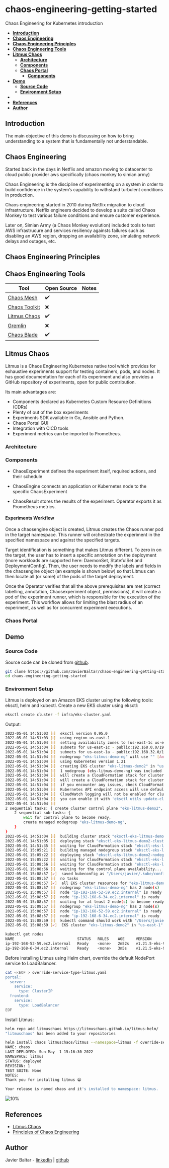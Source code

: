# chaos-engineering-getting-started
Chaos Engineering for Kubernetes introduction

 - [**Introduction**](#Introduction)
 - [**Chaos Engineering**](#chaos-engineering)
 - [**Chaos Engineering Principles**](#chaos-engineering-principles)
 - [**Chaos Engineering Tools**](#chaos-engineering-tools)
 - [**Litmus Chaos**](#litmus-chaos)
   - [**Architecture**](#litmus-architecture) 
   - [**Components**](#litmus-components)
   - [**Chaos Portal**](#chaos-portal)
     - [**Components**](#components)
 - [**Demo**](#demo)
   - [**Source Code**](#source-code)
   - [**Environment Setup**](#environment-setup)
 - 
 - [**References**](#referencess)
 - [**Author**](#author)

## **Introduction**
The main objective of this demo is discussing on how to bring understanding to a system that is fundamentally not understandable.

## **Chaos Engineering**

Started back in the days in Netflix and amazon moving to datacenter to cloud public provider aws specifically (chaos monkey to simian army)

Chaos Engineering is the discipline of experimenting on a system in order to build confidence in the system’s capability to withstand turbulent conditions in production.

Chaos engineering started in 2010 during Netflix migration to cloud infrastructure. Netflix engineers decided to develop a suite called Chaos Monkey to test various failure conditions and ensure customer experience.

Later on, Simian Army (a Chaos Monkey evolution) included tools to test AWS infrastrucure and services resiliency againsts failures such as disabling an AWS region, dropping an availability zone, simulating network delays and outages, etc. 


## **Chaos Engineering Principles**


## **Chaos Engineering Tools**

| Tool | Open Source | Notes | 
| ----------- | ----------- | ----------- | 
| [Chaos Mesh](https://chaos-mesh.org) | :heavy_check_mark: |
| [Chaos Toolkit](https://chaostoolkit.org) | :x: |
| [Litmus Chaos](https://litmuschaos.io) | :heavy_check_mark: |
| [Gremlin](https://www.gremlin.com) | :x: |
| [Chaos Blade](https://chaosblade.io) | :heavy_check_mark: |

## **Litmus Chaos**
Litmus is a Chaos Engineering Kubernetes native tool which provides for exhaustive experiments support for testing containers, pods, and nodes. It has good documentation for each of its experiment and also provides a GitHub repository of experiments, open for public contribution.

Its main advantages are:
- Components declared as Kubernetes Custom Resource Definitions (CDRs)
- Plenty of out of the box experiments
- Experiments SDK available in Go, Ansible and Python. 
- Chaos Portal GUI 
- Integration with CICD tools
- Experiment metrics can be imported to Prometheus. 

### **Architecture**
### **Components**
- ChaosExperiment defines the experiment itself, required actions, and their schedule

- ChaosEngine connects an application or Kubernetes node to the specific ChaosExperiment

- ChaosResult stores the results of the experiment. Operator exports it as Prometheus metrics.

#### Experiments Workflow

Once a chaosengine object is created, Litmus creates the Chaos runner pod in the target namespace. This runner will orchestrate the experiment in the specified namespace and against the specified targets. 

Target identification is something that makes Litmus different. To zero in on the target, the user has to insert a specific annotation on the deployment (more workloads are supported here: DaemonSet, StatefulSet and DeploymentConfig). Then, the user needs to modify the labels and fields in the chaosengine object (an example is shown below) so that Litmus can then locate all (or some) of the pods of the target deployment. 

Once the Operator verifies that all the above prerequisites are met (correct labelling, annotation, Chaosexperiment object, permissions), it will create a pod of the experiment runner, which is responsible for the execution of the experiment. This workflow allows for limiting the blast radius of an experiment, as well as for concurrent experiment executions.

### **Chaos Portal**


## **Demo**

### **Source Code**

Source code can be cloned from [github](https://github.com/JavierBaltar/chaos-engineering-getting-started).

```bash
git clone https://github.com/JavierBaltar/chaos-engineering-getting-started.git
cd chaos-engineering-getting-started
```

### **Environment Setup**
Litmus is deployed on an Amazon EKS cluster using the following tools: eksctl, helm and kubectl. 
Create a new EKS cluster using eksctl:
```bash
eksctl create cluster -f infra/eks-cluster.yaml
```
Output:
```bash
2022-05-01 14:51:03 [ℹ]  eksctl version 0.95.0
2022-05-01 14:51:03 [ℹ]  using region us-east-1
2022-05-01 14:51:04 [ℹ]  setting availability zones to [us-east-1c us-east-1a]
2022-05-01 14:51:04 [ℹ]  subnets for us-east-1c - public:192.168.0.0/19 private:192.168.64.0/19
2022-05-01 14:51:04 [ℹ]  subnets for us-east-1a - public:192.168.32.0/19 private:192.168.96.0/19
2022-05-01 14:51:04 [ℹ]  nodegroup "eks-litmus-demo-ng" will use "" [AmazonLinux2/1.21]
2022-05-01 14:51:04 [ℹ]  using Kubernetes version 1.21
2022-05-01 14:51:04 [ℹ]  creating EKS cluster "eks-litmus-demo2" in "us-east-1" region with managed nodes
2022-05-01 14:51:04 [ℹ]  1 nodegroup (eks-litmus-demo-ng) was included (based on the include/exclude rules)
2022-05-01 14:51:04 [ℹ]  will create a CloudFormation stack for cluster itself and 0 nodegroup stack(s)
2022-05-01 14:51:04 [ℹ]  will create a CloudFormation stack for cluster itself and 1 managed nodegroup stack(s)
2022-05-01 14:51:04 [ℹ]  if you encounter any issues, check CloudFormation console or try 'eksctl utils describe-stacks --region=us-east-1 --cluster=eks-litmus-demo2'
2022-05-01 14:51:04 [ℹ]  Kubernetes API endpoint access will use default of {publicAccess=true, privateAccess=false} for cluster "eks-litmus-demo2" in "us-east-1"
2022-05-01 14:51:04 [ℹ]  CloudWatch logging will not be enabled for cluster "eks-litmus-demo2" in "us-east-1"
2022-05-01 14:51:04 [ℹ]  you can enable it with 'eksctl utils update-cluster-logging --enable-types={SPECIFY-YOUR-LOG-TYPES-HERE (e.g. all)} --region=us-east-1 --cluster=eks-litmus-demo2'
2022-05-01 14:51:04 [ℹ]
2 sequential tasks: { create cluster control plane "eks-litmus-demo2",
    2 sequential sub-tasks: {
        wait for control plane to become ready,
        create managed nodegroup "eks-litmus-demo-ng",
    }
}
2022-05-01 14:51:04 [ℹ]  building cluster stack "eksctl-eks-litmus-demo2-cluster"
2022-05-01 14:51:05 [ℹ]  deploying stack "eksctl-eks-litmus-demo2-cluster"
2022-05-01 14:51:35 [ℹ]  waiting for CloudFormation stack "eksctl-eks-litmus-demo2-cluster"
2022-05-01 15:05:21 [ℹ]  building managed nodegroup stack "eksctl-eks-litmus-demo2-nodegroup-eks-litmus-demo-ng"
2022-05-01 15:05:22 [ℹ]  deploying stack "eksctl-eks-litmus-demo2-nodegroup-eks-litmus-demo-ng"
2022-05-01 15:05:22 [ℹ]  waiting for CloudFormation stack "eksctl-eks-litmus-demo2-nodegroup-eks-litmus-demo-ng"
2022-05-01 15:08:56 [ℹ]  waiting for CloudFormation stack "eksctl-eks-litmus-demo2-nodegroup-eks-litmus-demo-ng"
2022-05-01 15:08:56 [ℹ]  waiting for the control plane availability...
2022-05-01 15:08:57 [✔]  saved kubeconfig as "/Users/javier/.kube/config"
2022-05-01 15:08:57 [ℹ]  no tasks
2022-05-01 15:08:57 [✔]  all EKS cluster resources for "eks-litmus-demo2" have been created
2022-05-01 15:08:57 [ℹ]  nodegroup "eks-litmus-demo-ng" has 2 node(s)
2022-05-01 15:08:57 [ℹ]  node "ip-192-168-52-59.ec2.internal" is ready
2022-05-01 15:08:57 [ℹ]  node "ip-192-168-6-34.ec2.internal" is ready
2022-05-01 15:08:57 [ℹ]  waiting for at least 2 node(s) to become ready in "eks-litmus-demo-ng"
2022-05-01 15:08:57 [ℹ]  nodegroup "eks-litmus-demo-ng" has 2 node(s)
2022-05-01 15:08:57 [ℹ]  node "ip-192-168-52-59.ec2.internal" is ready
2022-05-01 15:08:57 [ℹ]  node "ip-192-168-6-34.ec2.internal" is ready
2022-05-01 15:08:59 [ℹ]  kubectl command should work with "/Users/javier/.kube/config", try 'kubectl get nodes'
2022-05-01 15:08:59 [✔]  EKS cluster "eks-litmus-demo2" in "us-east-1" region is ready

kubectl get nodes
NAME                            STATUS   ROLES    AGE     VERSION
ip-192-168-52-59.ec2.internal   Ready    <none>   2m52s   v1.21.5-eks-9017834
ip-192-168-6-34.ec2.internal    Ready    <none>   3m5s    v1.21.5-eks-9017834
```

Before installing Litmus using Helm chart, override the default NodePort service to LoadBalancer. 
```bash
cat <<EOF > override-service-type-litmus.yaml
portal:
  server:
    service:
      type: ClusterIP
  frontend:
    service:
      type: LoadBalancer
EOF

```
Install Litmus:

```bash
helm repo add litmuschaos https://litmuschaos.github.io/litmus-helm/
"litmuschaos" has been added to your repositories

helm install chaos litmuschaos/litmus --namespace=litmus -f override-service-type-litmus.yaml
NAME: chaos
LAST DEPLOYED: Sun May  1 15:16:30 2022
NAMESPACE: litmus
STATUS: deployed
REVISION: 1
TEST SUITE: None
NOTES:
Thank you for installing litmus 😀

Your release is named chaos and it's installed to namespace: litmus.

```
![10%](docs/images/chaos-center.png)

## **References**
- [Litmus Chaos](https://litmuschaos.io/)
- [Principles of Chaos Engineering](https://principlesofchaos.org/)

## **Author**
Javier Baltar - [linkedIn](https://www.linkedin.com/in/javierbaltar/) | [github](https://github.com/JavierBaltar)
